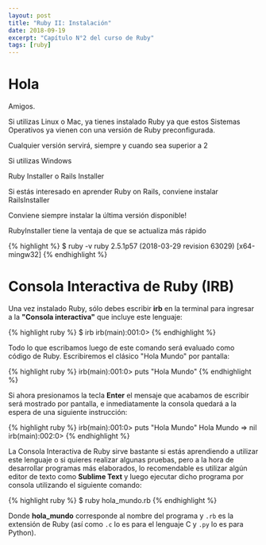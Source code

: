 ```yaml
---
layout: post
title: "Ruby II: Instalación"
date: 2018-09-19
excerpt: "Capítulo N°2 del curso de Ruby"
tags: [ruby]
---
```


# Hola

Amigos.

Si utilizas Linux o Mac, ya tienes instalado Ruby ya que estos Sistemas Operativos ya vienen con una versión de Ruby preconfigurada.

Cualquier versión servirá, siempre y cuando sea superior a 2

Si utilizas Windows

Ruby Installer o Rails Installer

Si estás interesado en aprender Ruby on Rails, conviene instalar RailsInstaller

Conviene siempre instalar la última versión disponible!

RubyInstaller tiene la ventaja de que se actualiza más rápido

{% highlight %}
$ ruby -v
ruby 2.5.1p57 (2018-03-29 revision 63029) [x64-mingw32]
{% endhighlight %}

# Consola Interactiva de Ruby (IRB)

Una vez instalado Ruby, sólo debes escribir **irb** en la terminal para ingresar a la **"Consola interactiva"** que incluye este lenguaje:

{% highlight ruby %}
$ irb
irb(main):001:0>
{% endhighlight %}

Todo lo que escribamos luego de este comando será evaluado como código de Ruby. Escribiremos el clásico "Hola Mundo" por pantalla:

{% highlight ruby %}
irb(main):001:0> puts "Hola Mundo"
{% endhighlight %}

Si ahora presionamos la tecla **Enter** el mensaje que acabamos de escribir será mostrado por pantalla, e inmediatamente la consola quedará a la espera de una siguiente instrucción:

{% highlight ruby %}
irb(main):001:0> puts "Hola Mundo"
Hola Mundo
=> nil
irb(main):002:0>
{% endhighlight %}

La Consola Interactiva de Ruby sirve bastante si estás aprendiendo a utilizar este lenguaje o si quieres realizar algunas pruebas, pero a la hora de desarrollar programas más elaborados, lo recomendable es utilizar algún editor de texto como **Sublime Text** y luego ejecutar dicho programa por consola utilizando el siguiente comando:

{% highlight ruby %}
$ ruby hola_mundo.rb
{% endhighlight %}

Donde **hola_mundo** corresponde al nombre del programa y `.rb` es la extensión de Ruby (así como `.c` lo es para el lenguaje C y `.py` lo es para Python).
